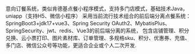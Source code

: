 意向订餐系统，类似肯德基点餐小程序模式，支持多门店模式，基础技术Java，uniapp（支持H5、微信小程序）
采用当前流行技术组合的前后端分离点餐系统： SpringBoot3+jdk17+vue3、Spring Security OAuth2、MybatisPlus、SpringSecurity、jwt、redis、Vue3的前后端分离的系统，
包含店铺管理、积分兑换、云小票打印、图片素材库、订单管理、多规格sku、积分、优惠券、充值、多门店、微信公众号等功能，更适合企业或个人二次开发.